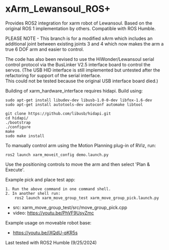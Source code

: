 # xArm_Lewansoul_ROS+
Provides ROS2 integration for xarm robot of Lewansoul.  Based on the original ROS 1 implementation
by others.  Compatible with ROS Humble.

PLEASE NOTE - This branch is for a modified xArm which includes an additional
joint between existing joints 3 and 4 which now makes the arm a true 6 DOF arm and easier to control.

The code has also been revised to use the HiWonder/Lewansoul serial control protocol via
the BusLinker V2.5 interface board to control the servos. (The USB HID interface is still
implemented but untested after the refactoring for support of the serial interface.  
This could not be tested because the original USB interface board died.)

Building of xarm_hardware_interface requires hidapi.  Build using:

    sudo apt-get install libudev-dev libusb-1.0-0-dev libfox-1.6-dev
    sudo apt-get install autotools-dev autoconf automake libtool

    git clone https://github.com/libusb/hidapi.git
    cd hidapi/
    ./bootstrap 
    ./configure
    make
    sudo make install

To manually control arm using the Motion Planning plug-in of RViz, run:

    ros2 launch xarm_moveit_config demo.launch.py    

Use the positioning controls to move the arm and then select 'Plan & Execute'.

Example pick and place test app:

    1. Run the above command in one command shell.
    2. In another shell run:
        ros2 launch xarm_move_group_test xarm_move_group_pick.launch.py

* src: xarm_move_group_test/src/move_group_pick.cpp
* video: https://youtu.be/PhVF9UsyZmc

Example usage on moveable robot base:

* https://youtu.be/iXQdU-qKR5s

Last tested with ROS2 Humble (9/25/2024)
